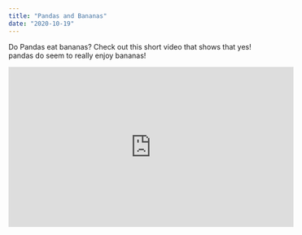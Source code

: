 ```yaml
---
title: "Pandas and Bananas"
date: "2020-10-19"
---
```


Do Pandas eat bananas? Check out this short video that shows that yes! pandas do seem to really enjoy bananas!
<iframe width="560" height="315" src="https://www.youtube.com/embed/4SZl1r2O_bY" frameborder="0" allowfullscreen></iframe>
